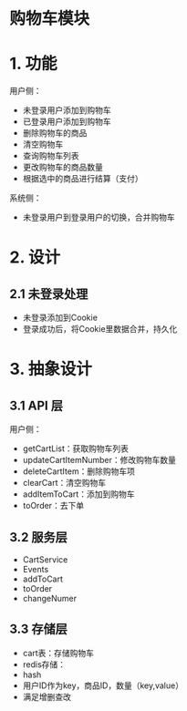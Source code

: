 # 购物车模块

# 1. 功能

用户侧：
* 未登录用户添加到购物车
* 已登录用户添加到购物车
* 删除购物车的商品
* 清空购物车
* 查询购物车列表
* 更改购物车的商品数量
* 根据选中的商品进行结算（支付）

系统侧：
* 未登录用户到登录用户的切换，合并购物车

# 2. 设计

## 2.1 未登录处理

* 未登录添加到Cookie
* 登录成功后，将Cookie里数据合并，持久化

# 3. 抽象设计

## 3.1 API 层

用户侧：
* getCartList：获取购物车列表
* updateCartItemNumber：修改购物车数量
* deleteCartItem：删除购物车项
* clearCart：清空购物车
* addItemToCart：添加到购物车
* toOrder：去下单

## 3.2 服务层

* CartService
* Events
 * addToCart
 * toOrder
 * changeNumer
 
## 3.3 存储层

* cart表：存储购物车
* redis存储：
 * hash
 * 用户ID作为key，商品ID，数量（key,value）
 * 满足增删查改

